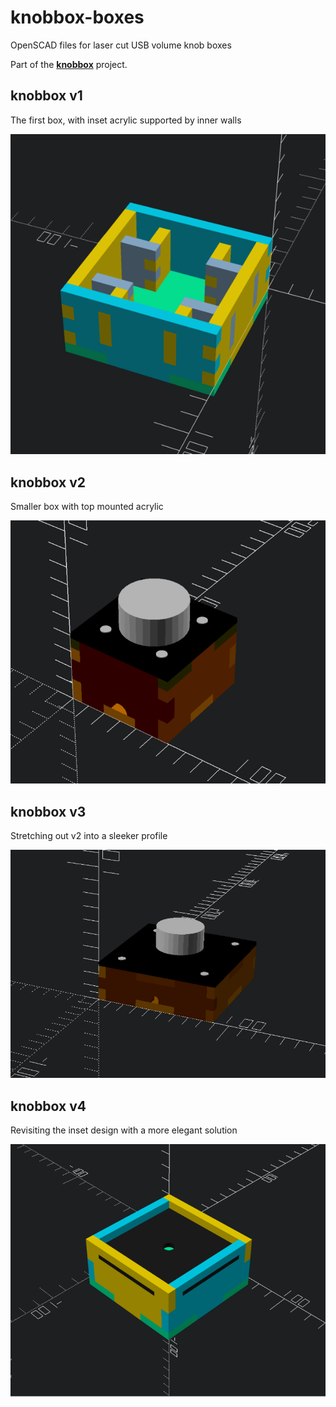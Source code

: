 # knobbox-boxes
OpenSCAD files for laser cut USB volume knob boxes

Part of the **[knobbox](https://github.com/spro/knobbox)** project.

## knobbox v1

The first box, with inset acrylic supported by inner walls

![knobbox v1](https://raw.githubusercontent.com/spro/knobbox-boxes/master/images/knobbox-v1-render.png)

## knobbox v2

Smaller box with top mounted acrylic

![knobbox v2](https://raw.githubusercontent.com/spro/knobbox-boxes/master/images/knobbox-v2-render.png)

## knobbox v3

Stretching out v2 into a sleeker profile

![knobbox v3](https://raw.githubusercontent.com/spro/knobbox-boxes/master/images/knobbox-v3-render.png)

## knobbox v4

Revisiting the inset design with a more elegant solution

![knobbox v4](https://raw.githubusercontent.com/spro/knobbox-boxes/master/images/knobbox-v4-render.png)
